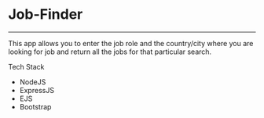 # Job-Finder
<hr>
This app allows you to enter the job role and the country/city where you are looking for job and return all the jobs for that particular search.

Tech Stack
<ul>
  <li>NodeJS</li>
  <li>ExpressJS</li>
  <li>EJS</li>
  <li>Bootstrap</li>
</ul>
